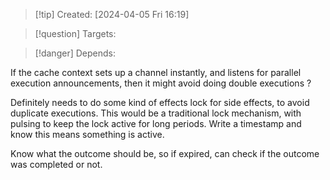 
>[!tip] Created: [2024-04-05 Fri 16:19]

>[!question] Targets: 

>[!danger] Depends: 

If the cache context sets up a channel instantly, and listens for parallel execution announcements, then it might avoid doing double executions ?

Definitely needs to do some kind of effects lock for side effects, to avoid duplicate executions.
This would be a traditional lock mechanism, with pulsing to keep the lock active for long periods.
Write a timestamp and know this means something is active.

Know what the outcome should be, so if expired, can check if the outcome was completed or not.
